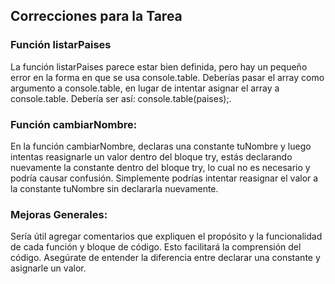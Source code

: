 ## Correcciones para la Tarea

### Función listarPaises
La función listarPaises parece estar bien definida, pero hay un pequeño error en la forma en que se usa console.table. Deberías pasar el array como argumento a console.table, en lugar de intentar asignar el array a console.table. Debería ser así: console.table(paises);.

### Función cambiarNombre:

En la función cambiarNombre, declaras una constante tuNombre y luego intentas reasignarle un valor dentro del bloque try, estás declarando nuevamente la constante dentro del bloque try, lo cual no es necesario y podría causar confusión. Simplemente podrías intentar reasignar el valor a la constante tuNombre sin declararla nuevamente.

### Mejoras Generales:
Sería útil agregar comentarios que expliquen el propósito y la funcionalidad de cada función y bloque de código. Esto facilitará la comprensión del código. Asegúrate de entender la diferencia entre declarar una constante y asignarle un valor. 